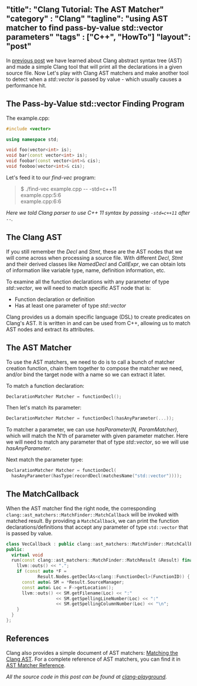 "title": "Clang Tutorial: The AST Matcher"
"category" : "Clang"
"tagline": "using AST matcher to find pass-by-value std::vector parameters"
"tags" : ["C++", "HowTo"]
"layout": "post"
---

In [previous post] we have learned about Clang abstract syntax tree (AST) and made a simple Clang tool that will print all the
declarations in a given source file. Now Let's play with Clang AST matchers and make another tool to
detect when a _std::vector_ is passed by value - which usually causes a
performance hit.

## The Pass-by-Value std::vector Finding Program

The example.cpp:

```C++
#include <vector>

using namespace std;

void foo(vector<int> is);
void bar(const vector<int> is);
void foobar(const vector<int>& cis);
void fooboo(vector<int>& cis);
```

Let's feed it to our _find-vec_ program:

> $ ./find-vec example.cpp -- -std=c++11  
> example.cpp:5:6  
> example.cpp:6:6  

_Here we told Clang parser to use C++ 11 syntax by passing `-std=c++11` after `--`._

## The Clang AST

If you still remember the _Decl_ and _Stmt_, these are the AST nodes that we will come
across when processing a source file. With different _Decl_, _Stmt_ and their derived
classes like _NamedDecl_ and _CallExpr_, we can obtain lots of information like
variable type, name, definition information, etc.

To examine all the function declarations with any parameter of type _std::vector_,
we will need to match specific AST node that is:

* Function declaration or definition
* Has at least one parameter of type _std::vector_

Clang provides us a domain specific language (DSL) to create predicates on Clang's AST.
It is written in and can be used from C++, allowing us to match AST nodes and
extract its attributes.

## The AST Matcher

To use the AST matchers, we need to do is to call a bunch of matcher creation
function, chain them together to compose the matcher we need, and/or bind the target
node with a name so we can extract it later.

To match a function declaration:

```C++
DeclarationMatcher Matcher = functionDecl();
```

Then let's match its parameter:

```C++
DeclarationMatcher Matcher = functionDecl(hasAnyParameter(...));
```

To matcher a parameter, we can use _hasParameter(N, ParamMatcher)_, which will match
 the N'th of parameter with given parameter matcher. Here we will need to match any
 parameter that of type _std::vector_, so we will use _hasAnyParameter_.

Next match the parameter type:

```C++
DeclarationMatcher Matcher = functionDecl(
  hasAnyParameter(hasType(recordDecl(matchesName("std::vector"))));
```

## The MatchCallback

When the AST matcher find the right node, the corresponding
`clang::ast_matchers::MatchFinder::MatchCallback` will be invoked with matched result. By providing a `MatchCallback`, we can print the function declarations/definitions that accept any parameter of type `std::vector` that is passed by value.

```C++
class VecCallback : public clang::ast_matchers::MatchFinder::MatchCallback {
public:
  virtual void
  run(const clang::ast_matchers::MatchFinder::MatchResult &Result) final {
    llvm::outs() << ".";
    if (const auto *F =
            Result.Nodes.getDeclAs<clang::FunctionDecl>(FunctionID)) {
      const auto& SM = *Result.SourceManager;
      const auto& Loc = F->getLocation();
      llvm::outs() << SM.getFilename(Loc) << ":"
                   << SM.getSpellingLineNumber(Loc) << ":"
                   << SM.getSpellingColumnNumber(Loc) << "\n";
    }
  }
};
```

## References

Clang also provides a simple document of AST matchers: [Matching the Clang AST].
For a complete reference of AST matchers, you can find it in [AST Matcher Reference].

_All the source code in this post can be found at [clang-playground]._

[previous post]: http://xinhuang.github.io/clang/2014/10/19/clang-tutorial-finding-declarations
[AST Matcher Reference]:http://clang.llvm.org/docs/LibASTMatchersReference.html
[clang-playground]:https://github.com/xinhuang/clang-playground.git
[Matching the Clang AST]: http://clang.llvm.org/docs/LibASTMatchers.html
